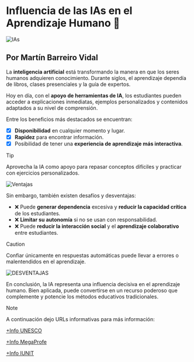# **Influencia de las IAs en el Aprendizaje Humano** :robot:



![IAs](https://megaprofe.es/wp-content/uploads/2024/06/DALL%C2%B7E-2024-06-03-19.03.29-A-wide-image-illustrating-the-impact-of-AI-on-learning-teaching-and-education.-The-scene-should-be-a-modern-classroom-setting-with-students-of-vario.webp)

## Por Martín Barreiro Vidal

La **inteligencia artificial** está transformando la manera en que los seres humanos adquieren conocimiento.
Durante siglos, el aprendizaje dependía de libros, clases presenciales y la guía de expertos.

Hoy en día, con el **apoyo de herramientas de IA**, los estudiantes pueden acceder a explicaciones inmediatas, ejemplos personalizados y contenidos adaptados a su nivel de comprensión.

Entre los beneficios más destacados se encuentran:
- [x] **Disponibilidad** en cualquier momento y lugar. 
- [x] **Rapidez** para encontrar información.
- [x] Posibilidad de tener una **experiencia de aprendizaje más interactiva**.

> [!TIP]
> Aprovecha la IA como apoyo para repasar conceptos difíciles y practicar con ejercicios personalizados.

![Ventajas](https://kajabi-storefronts-production.kajabi-cdn.com/kajabi-storefronts-production/file-uploads/blogs/2147503248/images/a48fda7-5b64-7ae5-0116-75c4301fd3a_infografia-inteligencia-artificial-en-la-educacion-mundana.jpg)

Sin embargo, también existen desafíos y desventajas:
- :x: Puede **generar dependencia** excesiva y **reducir la capacidad crítica** de los estudiantes.  
- :x: **Limitar su autonomía** si no se usan con responsabilidad.
- :x: Puede **reducir la interacción social** y el **aprendizaje colaborativo** entre estudiantes.

> [!CAUTION]
> Confiar únicamente en respuestas automáticas puede llevar a errores o malentendidos en el aprendizaje.

![DESVENTAJAS](https://www.inesdi.com/sites/default/files/inline-images/peligros-y-desventajas-de-la-inteligencia-artificial-1.jpeg)

En conclusión, la IA representa una influencia decisiva en el aprendizaje humano. Bien aplicada, puede convertirse en un recurso poderoso que complemente y potencie los métodos educativos tradicionales.

> [!NOTE]
> A continuación dejo URLs informativas para más información:

[+Info UNESCO](https://www.unesco.org/es/digital-education/artificial-intelligence)

[+Info MegaProfe](https://megaprofe.es/impacto-de-la-inteligencia-artificial-en-el-aprendizaje/?)

[+Info IUNIT](https://iunit.edu.es/noticias/impacto-de-la-ia-en-la-educacion-y-el-trabajo/)